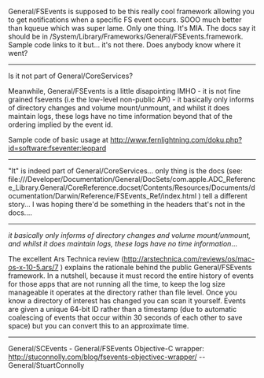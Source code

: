 General/FSEvents is supposed to be this really cool framework allowing you to get notifications when a specific FS event occurs.  SOOO much better than kqueue which was super lame.  Only one thing.  It's MIA.  The docs say it should be in /System/Library/Frameworks/General/FSEvents.framework.  Sample code links to it but... it's not there.  Does anybody know where it went?

----
Is it not part of General/CoreServices?

Meanwhile, General/FSEvents is a little disapointing IMHO - it is not fine grained fsevents (i.e the low-level non-public API) - it basically only informs of directory changes and volume mount/unmount, and whilst it does maintain logs, these logs have no time information beyond that of the ordering implied by the event id.

Sample code of basic usage at http://www.fernlightning.com/doku.php?id=software:fseventer:leopard 

----
"It" is indeed part of General/CoreServices... only thing is the docs (see: file:///Developer/Documentation/General/DocSets/com.apple.ADC_Reference_Library.General/CoreReference.docset/Contents/Resources/Documents/documentation/Darwin/Reference/FSEvents_Ref/index.html ) tell a different story... I was hoping there'd be something in the headers that's not in the docs....

----

*it basically only informs of directory changes and volume mount/unmount, and whilst it does maintain logs, these logs have no time information*...

The excellent Ars Technica review (http://arstechnica.com/reviews/os/mac-os-x-10-5.ars/7 ) explains the rationale behind the public General/FSEvents framework. In a nutshell, because it must record the entire history of events for those apps that are not running all the time, to keep the log size manageable it operates at the directory rather than file level. Once you know a directory of interest has changed you can scan it yourself. Events are given a unique 64-bit ID rather than a timestamp (due to automatic coalescing of events that occur within 30 seconds of each other to save space) but you can convert this to an approximate time.

----
General/SCEvents - General/FSEvents Objective-C wrapper: http://stuconnolly.com/blog/fsevents-objectivec-wrapper/ -- General/StuartConnolly